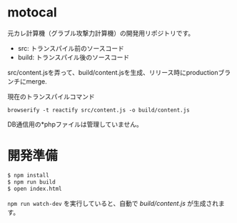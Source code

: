 # motocal
元カレ計算機（グラブル攻撃力計算機）の開発用リポジトリです。

- src: トランスパイル前のソースコード
- build: トランスパイル後のソースコード

src/content.jsを弄って、build/content.jsを生成、リリース時にproductionブランチにmerge.

現在のトランスパイルコマンド

``browserify -t reactify src/content.js -o build/content.js``

DB通信用の*phpファイルは管理していません。

# 開発準備
```sh
$ npm install
$ npm run build
$ open index.html
```

`npm run watch-dev` を実行していると、自動で *build/content.js* が生成されます。
